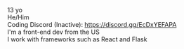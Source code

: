 13 yo<br>
He/Him<br>
Coding Discord (Inactive): https://discord.gg/EcDxYEFAPA<br>
I'm a front-end dev from the US<br>
I work with frameworks such as React and Flask
